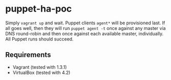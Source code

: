 puppet-ha-poc
=============

Simply `vagrant up` and wait.  Puppet clients `agent*` will be provisioned last.  If all
goes well, then they will run `puppet agent -t` once against any master via DNS round-robin
and then once against each available master, individually.  All Puppet runs should succeed.

Requirements
------------

* Vagrant (tested with 1.3.1)
* VirtualBox (tested with 4.2)
